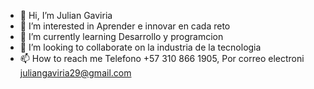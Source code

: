 - 👋 Hi, I’m Julian Gaviria
- 👀 I’m interested in  Aprender  e innovar en cada reto
- 🌱 I’m currently learning  Desarrollo  y programcion
- 💞️ I’m looking to collaborate on  la industria de la tecnologia 
- 📫 How to reach me  Telefono +57 310 866 1905, Por correo electroni  juliangaviria29@gmail.com

<!---
JAGY2010/JAGY2010 is a ✨ special ✨ repository because its `README.md` (this file) appears on your GitHub profile.
You can click the Preview link to take a look at your changes.
--->
